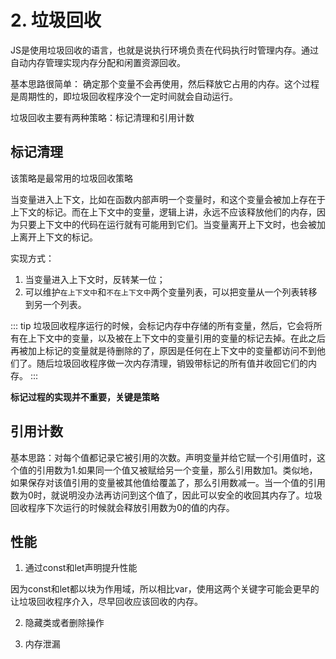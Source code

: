 # 2. 垃圾回收

JS是使用垃圾回收的语言，也就是说执行环境负责在代码执行时管理内存。通过自动内存管理实现内存分配和闲置资源回收。

基本思路很简单： 确定那个变量不会再使用，然后释放它占用的内存。这个过程是周期性的，即垃圾回收程序没个一定时间就会自动运行。

垃圾回收主要有两种策略：标记清理和引用计数

## 标记清理

该策略是最常用的垃圾回收策略

当变量进入上下文，比如在函数内部声明一个变量时，和这个变量会被加上存在于上下文的标记。而在上下文中的变量，逻辑上讲，永远不应该释放他们的内存，因为只要上下文中的代码在运行就有可能用到它们。当变量离开上下文时，也会被加上离开上下文的标记。

实现方式：
1. 当变量进入上下文时，反转某一位；
2. 可以维护`在上下文中`和`不在上下文中`两个变量列表，可以把变量从一个列表转移到另一个列表。

::: tip
垃圾回收程序运行的时候，会标记内存中存储的所有变量，然后，它会将所有在上下文中的变量，以及被在上下文中的变量引用的变量的标记去掉。在此之后再被加上标记的变量就是待删除的了，原因是任何在上下文中的变量都访问不到他们了。随后垃圾回收程序做一次内存清理，销毁带标记的所有值并收回它们的内存。
:::

**标记过程的实现并不重要，关键是策略**

## 引用计数

基本思路：对每个值都记录它被引用的次数。声明变量并给它赋一个引用值时，这个值的引用数为1.如果同一个值又被赋给另一个变量，那么引用数加1。类似地，如果保存对该值引用的变量被其他值给覆盖了，那么引用数减一。当一个值的引用数为0时，就说明没办法再访问到这个值了，因此可以安全的收回其内存了。垃圾回收程序下次运行的时候就会释放引用数为0的值的内存。    

## 性能

1. 通过const和let声明提升性能

因为const和let都以块为作用域，所以相比var，使用这两个关键字可能会更早的让垃圾回收程序介入，尽早回收应该回收的内存。

2. 隐藏类或者删除操作

3. 内存泄漏


